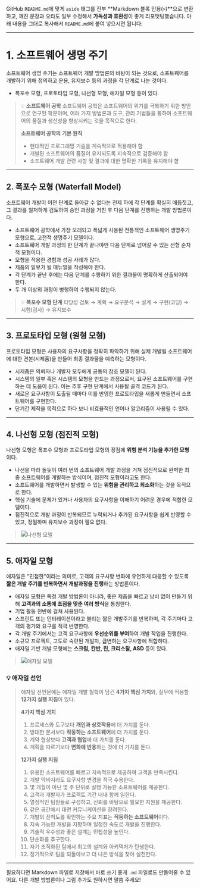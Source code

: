 GitHub `README.md`에 맞게 `aside` 태그를 전부 \*\*Markdown 블록 인용(`>`)\*\*으로 변환하고, 깨진 문장과 오타도 일부 수정해서 **가독성과 호환성**이 좋게 리포맷팅했습니다. 아래 내용을 그대로 복사해서 `README.md`에 붙여 넣으시면 됩니다:

---

# 1. 소프트웨어 생명 주기

소프트웨어 생명 주기는 소프트웨어 개발 방법론의 바탕이 되는 것으로, 소프트웨어를 개발하기 위해 정의하고 운용, 유지보수 등의 과정을 각 단계로 나눈 것이다.

* 폭포수 모형, 프로토타입 모형, 나선형 모형, 애자일 모형 등이 있다.

> 💡 **소프트웨어 공학**
> 소프트웨어 공학은 소프트웨어의 위기를 극복하기 위한 방안으로 연구된 학문이며, 여러 가지 방법론과 도구, 관리 기법들을 통하여 소프트웨어의 품질과 생산성을 향상시키는 것을 목적으로 한다.
>
> **소프트웨어 공학의 기본 원칙**
>
> * 현대적인 프로그래밍 기술을 계속적으로 적용해야 함
> * 개발된 소프트웨어의 품질이 유지되도록 지속적으로 검증해야 함
> * 소프트웨어 개발 관련 사항 및 결과에 대한 명확한 기록을 유지해야 함

---

## 2. 폭포수 모형 (Waterfall Model)

소프트웨어 개발이 이전 단계로 돌아갈 수 없다는 전제 하에 각 단계를 확실히 매듭짓고, 그 결과를 철저하게 검토하여 승인 과정을 거친 후 다음 단계를 진행하는 개발 방법론이다.

* 소프트웨어 공학에서 가장 오래되고 폭넓게 사용된 전통적인 소프트웨어 생명주기 모형으로, 고전적 생명주기 모델이다.
* 소프트웨어 개발 과정의 한 단계가 끝나야만 다음 단계로 넘어갈 수 있는 선형 순차적 모형이다.
* 모형을 적용한 경험과 성공 사례가 많다.
* 제품의 일부가 될 매뉴얼을 작성해야 한다.
* 각 단계가 끝난 후에는 다음 단계를 수행하기 위한 결과물이 명확하게 산출되어야 한다.
* 두 개 이상의 과정이 병행하여 수행되지 않는다.

> 💡 **폭포수 모형 단계**
> 타당성 검토 → 계획 → 요구분석 → 설계 → 구현(코딩) → 시험(검사) → 유지보수

---

## 3. 프로토타입 모형 (**원형 모형**)

프로토타입 모형은 사용자의 요구사항을 정확히 파악하기 위해 실제 개발될 소프트웨어에 대한 견본(시제품)을 만들어 최종 결과물을 예측하는 모형이다.

* 시제품은 의뢰자나 개발자 모두에게 공동의 참조 모델이 된다.
* 시스템의 일부 혹은 시스템의 모형을 만드는 과정으로서, 요구된 소프트웨어를 구현하는 데 도움이 된다. 이는 추후 구현 단계에서 사용될 골격 코드가 된다.
* 새로운 요구사항이 도출될 때마다 이를 반영한 프로토타입을 새롭게 만들면서 소프트웨어를 구현한다.
* 단기간 제작을 목적으로 하다 보니 비효율적인 언어나 알고리즘이 사용될 수 있다.

---

## 4. 나선형 모형 (**점진적 모형**)

나선형 모형은 폭포수 모형과 프로토타입 모형의 장점에 **위험 분석 기능을 추가한 모형**이다.

* 나선을 따라 돌듯이 여러 번의 소프트웨어 개발 과정을 거쳐 점진적으로 완벽한 최종 소프트웨어를 개발하는 방식이며, 점진적 모형이라고도 한다.
* 소프트웨어를 개발하면서 발생할 수 있는 **위험을 관리하고 최소화**하는 것을 목적으로 한다.
* 핵심 기술에 문제가 있거나 사용자의 요구사항을 이해하기 어려운 경우에 적합한 모델이다.
* 점진적으로 개발 과정이 반복되므로 누락되거나 추가된 요구사항을 쉽게 반영할 수 있고, 정밀하며 유지보수 과정이 필요 없다.

> ![나선형 모델](https://itwiki.kr/images/2/2a/%EB%82%98%EC%84%A0%ED%98%95%EB%AA%A8%EB%8D%B8.png)

---

## 5. 애자일 모형

애자일은 "민첩한"이라는 의미로, 고객의 요구사항 변화에 유연하게 대응할 수 있도록 **짧은 개발 주기를 반복하면서 개발과정을 진행**하는 방법론이다.

* 애자일 모형은 특정 개발 방법론이 아니라, 좋은 제품을 빠르고 낭비 없이 만들기 위해 **고객과의 소통에 초점을 맞춘 여러 방식**을 통칭한다.
* 기업 활동 전반에 걸쳐 사용된다.
* 스프린트 또는 인터레이션이라고 불리는 짧은 개발주기를 반복하며, 각 주기마다 고객의 평가와 요구를 적극 반영한다.
* 각 개발 주기에서는 고객 요구사항에 **우선순위를 부여**하여 개발 작업을 진행한다.
* 소규모 프로젝트, 고도로 숙련된 개발자, 급변하는 요구사항에 적합하다.
* 애자일 기반 개발 모형에는 **스크럼, 칸반, 린, 크리스탈, ASD** 등이 있다.

> ![애자일 모델](https://i0.wp.com/blogcodestates.com/wp-content/uploads/2023/03/%EC%95%A0%EC%9E%90%EC%9D%BC-%EB%B0%A9%EB%B2%95%EB%A1%A0-%EC%A0%95%EC%9D%98-%EC%9E%A5%EC%A0%90-%EB%8B%A8%EC%A0%90-%ED%94%84%EB%A1%9C%EC%84%B8%EC%8A%A4.jpg?resize=750%2C412\&ssl=1)

### 💡 **애자일 선언**
> 애자일 선언문에는 애자일 개발 철학이 담긴 **4가지 핵심 가치**와, 실무에 적용할 **12가지 실행 지침**이 있다.
>
> **4가지 핵심 가치**
>
> 1. 프로세스와 도구보다 **개인과 상호작용**에 더 가치를 둔다.
> 2. 방대한 문서보다 **작동하는 소프트웨어**에 더 가치를 둔다.
> 3. 계약 협상보다 **고객과 협업**에 더 가치를 둔다.
> 4. 계획을 따르기보다 **변화에 반응**하는 것에 더 가치를 둔다.
>
> **12가지 실행 지침**
>
> 1. 유용한 소프트웨어를 빠르고 지속적으로 제공하여 고객을 만족시킨다.
> 2. 개발 막바지라도 요구사항 변경을 적극 수용한다.
> 3. 몇 개월이 아닌 몇 주 단위로 실행 가능한 소프트웨어를 제공한다.
> 4. 고객과 개발자가 프로젝트 기간 내내 함께 일한다.
> 5. 열정적인 팀원들로 구성하고, 신뢰를 바탕으로 필요한 지원을 제공한다.
> 6. 같은 공간에서 대면 커뮤니케이션을 장려한다.
> 7. 개발의 진척도를 확인하는 주요 지표는 **작동하는 소프트웨어**이다.
> 8. 지속 가능한 개발을 지향하며 일정한 속도로 개발을 진행한다.
> 9. 기술적 우수성과 좋은 설계는 민첩성을 높인다.
> 10. 단순화를 추구한다.
> 11. 자기 조직화된 팀에서 최고의 설계와 아키텍처가 탄생한다.
> 12. 정기적으로 팀을 되돌아보고 더 나은 방식을 찾아 실천한다.

---

필요하다면 Markdown 파일로 저장해서 바로 쓰기 좋게 `.md` 파일로도 만들어줄 수 있어요. 다른 개발 방법론이나 그림 추가도 원하시면 말씀 주세요!
